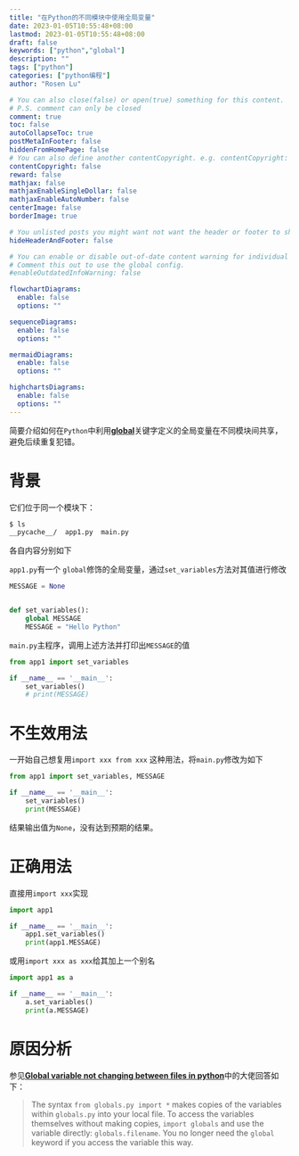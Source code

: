 ```yaml
---
title: "在Python的不同模块中使用全局变量"
date: 2023-01-05T10:55:48+08:00
lastmod: 2023-01-05T10:55:48+08:00
draft: false
keywords: ["python","global"]
description: ""
tags: ["python"]
categories: ["python编程"]
author: "Rosen Lu"

# You can also close(false) or open(true) something for this content.
# P.S. comment can only be closed
comment: true
toc: false
autoCollapseToc: true
postMetaInFooter: false
hiddenFromHomePage: false
# You can also define another contentCopyright. e.g. contentCopyright: "This is another copyright."
contentCopyright: false
reward: false
mathjax: false
mathjaxEnableSingleDollar: false
mathjaxEnableAutoNumber: false
centerImage: false
borderImage: true

# You unlisted posts you might want not want the header or footer to show
hideHeaderAndFooter: false

# You can enable or disable out-of-date content warning for individual post.
# Comment this out to use the global config.
#enableOutdatedInfoWarning: false

flowchartDiagrams:
  enable: false
  options: ""

sequenceDiagrams: 
  enable: false
  options: ""

mermaidDiagrams: 
  enable: false
  options: ""

highchartsDiagrams: 
  enable: false
  options: ""
---
```


简要介绍如何在`Python`中利用[**global**](https://docs.python.org/3/reference/simple_stmts.html#global)关键字定义的全局变量在不同模块间共享，避免后续重复犯错。

<!--more-->

# 背景

它们位于同一个模块下：

```bash
$ ls
__pycache__/  app1.py  main.py
```

各自内容分别如下

`app1.py`有一个 `global`修饰的全局变量，通过`set_variables`方法对其值进行修改

```python
MESSAGE = None


def set_variables():
    global MESSAGE
    MESSAGE = "Hello Python"
```

`main.py`主程序，调用上述方法并打印出`MESSAGE`的值

```python
from app1 import set_variables

if __name__ == '__main__':
    set_variables()
    # print(MESSAGE)
```

# 不生效用法

一开始自己想复用`import xxx from xxx` 这种用法，将`main.py`修改为如下

```python
from app1 import set_variables, MESSAGE

if __name__ == '__main__':
    set_variables()
    print(MESSAGE)
```

结果输出值为`None`，没有达到预期的结果。

# 正确用法

直接用`import xxx`实现

```python
import app1

if __name__ == '__main__':
    app1.set_variables()
    print(app1.MESSAGE)
```

或用`import xxx as xxx`给其加上一个别名

```python
import app1 as a

if __name__ == '__main__':
    a.set_variables()
    print(a.MESSAGE)
```

# 原因分析

参见[**Global variable not changing between files in python**](https://stackoverflow.com/questions/49636945/global-variable-not-changing-between-files-in-python)中的大佬回答如下：

> The syntax `from globals.py import *` makes copies of the variables within `globals.py` into your local file. To access the variables themselves without making copies, `import globals` and use the variable directly: `globals.filename`. You no longer need the `global` keyword if you access the variable this way.

